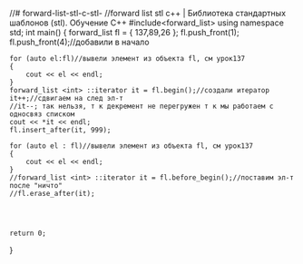 //# forward-list-stl-c-stl-
//forward list stl c++ | Библиотека стандартных шаблонов (stl). Обучение С++
#include<forward_list>
using namespace std;
int main()
{
	forward_list<int> fl = { 137,89,26 };
	fl.push_front(1);
	fl.push_front(4);//добавили в начало

	for (auto el:fl)//вывели элемент из объекта fl, см урок137
	{
		cout << el << endl;
	}
	forward_list <int> ::iterator it = fl.begin();//создали итератор
	it++;//сдвигаем на след эл-т
	//it--; так нельзя, т к декремент не перегружен т к мы работаем с односвяз списком
	cout << *it << endl;
	fl.insert_after(it, 999);

	for (auto el : fl)//вывели элемент из объекта fl, см урок137
	{
		cout << el << endl;
	}
	//forward_list <int> ::iterator it = fl.before_begin();//поставим эл-т после "ничто"
	//fl.erase_after(it);




	return 0;
}



